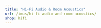 ```yaml
---
title: "Hi-Fi Audio & Room Acoustics"
url: /imus/hi-fi-audio-and-room-acoustics/
shop: hifi
---
```

